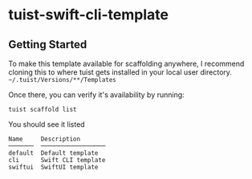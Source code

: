 # tuist-swift-cli-template

## Getting Started

To make this template available for scaffolding anywhere, I recommend cloning this to where tuist gets installed in your local user directory.
`~/.tuist/Versions/**/Templates`

Once there, you can verify it's availability by running:
```
tuist scaffold list
```
You should see it listed
```
Name     Description       
───────  ──────────────────
default  Default template  
cli      Swift CLI template
swiftui  SwiftUI template 
```
